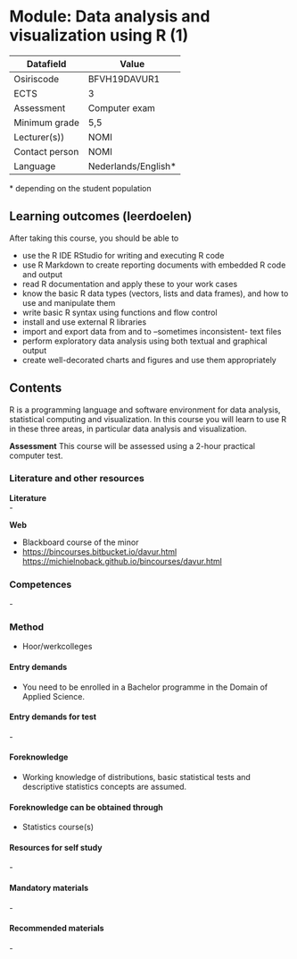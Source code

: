 # Module: Data analysis and visualization using R (1)

| Datafield  | Value |
| ------------- | ------------- |
| Osiriscode  | BFVH19DAVUR1  |
| ECTS  | 3 |
| Assessment  | Computer exam |
| Minimum grade  | 5,5 |
| Lecturer(s))  | NOMI |
| Contact person  | NOMI |
| Language  | Nederlands/English* |
\* depending on the student population

## Learning outcomes (leerdoelen)

After taking this course, you should be able to

- use the R IDE RStudio for writing and executing R code
- use R Markdown to create reporting documents with embedded R code and output
- read R documentation and apply these to your work cases
- know the basic R data types (vectors, lists and data frames), and how to use and manipulate them
- write basic R syntax using functions and flow control
- install and use external R libraries
- import and export data from and to –sometimes inconsistent- text files
- perform exploratory data analysis using both textual and graphical output
- create well-decorated charts and figures and use them appropriately

## Contents

R is a programming language and software environment for data analysis, statistical computing and visualization. In this course you will learn to use R in these three areas, in particular data analysis and visualization. 

**Assessment**
This course will be assessed using a 2-hour practical computer test. 

### Literature and other resources

**Literature**  
\-

**Web**
- Blackboard course of the minor
- https://bincourses.bitbucket.io/davur.html
 https://michielnoback.github.io/bincourses/davur.html
### Competences
\- 

### Method  
- Hoor/werkcolleges

#### Entry demands 
- You need to be enrolled in a Bachelor programme in the Domain of Applied Science. 

#### Entry demands for test
\- 

#### Foreknowledge
- Working knowledge of distributions, basic statistical tests and descriptive statistics concepts are assumed.

#### Foreknowledge can be obtained through
- Statistics course(s)

#### Resources for self study
\-

#### Mandatory materials
\-

#### Recommended materials
\-



